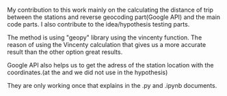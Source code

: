 My contribution to this work mainly on the calculating the
distance of trip between the stations and reverse geocoding part(Google API) and the main code parts. I also contribute to the idea/hypothesis testing parts. 

The method is using "geopy" library using the vincenty function. The reason of using the Vincenty calculation that 
gives us a more accurate result than the other option great results.

Google API also helps us to get the adress of the station location with the coordinates.(at the and we did not use in the hypothesis)

They are only working once that explains in the .py and .ipynb documents.
